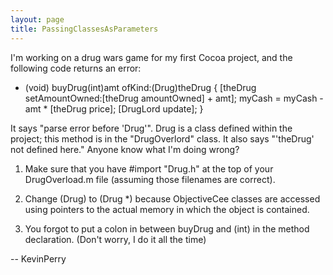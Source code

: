 ```yaml
---
layout: page
title: PassingClassesAsParameters
---
```


I'm working on a drug wars game for my first Cocoa project, and the following code returns an error:

    
- (void) buyDrug(int)amt ofKind:(Drug)theDrug
{
  [theDrug setAmountOwned:[theDrug amountOwned] + amt];
  myCash = myCash - amt * [theDrug price];
  [DrugLord update];
}

It says "parse error before 'Drug'". Drug is a class defined within the project; this method is in the "DrugOverlord" class.  It also says "'theDrug' not defined here." Anyone know what I'm doing wrong?

1. Make sure that you have #import "Drug.h" at the top of your DrugOverload.m file (assuming those filenames are correct).

2. Change (Drug) to (Drug *) because ObjectiveCee classes are accessed using pointers to the actual memory in which the object is contained.

3. You forgot to put a colon in between buyDrug and (int) in the method declaration. (Don't worry, I do it all the time)

-- KevinPerry

